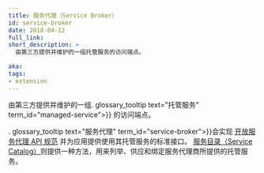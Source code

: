 ```yaml
---
title: 服务代理（Service Broker）
id: service-broker
date: 2018-04-12
full_link: 
short_description: >
  由第三方提供并维护的一组托管服务的访问端点。

aka: 
tags:
- extension
---
```


<!--
title: Service Broker
id: service-broker
date: 2018-04-12
full_link: 
short_description: >
  An endpoint for a set of Managed Services offered and maintained by a third-party.

aka: 
tags:

- extension
-->

<!--
 An endpoint for a set of . glossary_tooltip text="Managed Service" term_id="managed-service">}}  offered and maintained by a third-party.
-->

由第三方提供并维护的一组. glossary_tooltip text="托管服务" term_id="managed-service">}} 的访问端点。

<!--more--> 

<!--
. glossary_tooltip text="Service Brokers" term_id="service-broker" >}} implement the [Open Service Broker API spec](https://github.com/openservicebrokerapi/servicebroker/blob/v2.13/spec.md) and provide a standard interface for applications to use their Managed Services. [Service Catalog](/docs/concepts/service-catalog/) provides a way to list, provision, and bind with Managed Services offered by Service Brokers.
-->

. glossary_tooltip text="服务代理" term_id="service-broker">}}会实现
[开放服务代理 API 规范](https://github.com/openservicebrokerapi/servicebroker/blob/v2.13/spec.md)
并为应用提供使用其托管服务的标准接口。
[服务目录（Service Catalog）](/docs/concepts/service-catalog/)则提供一种方法，用来列举、供应和绑定服务代理商所提供的托管服务。
